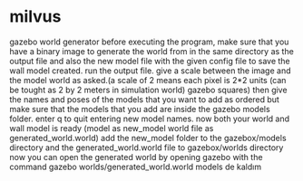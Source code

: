 # milvus
gazebo world generator
before executing the program, make sure that you have a binary image to generate the world from in the same directory as the output file and also the new model file with the given config file to save the wall model created.
run the output file.
give a scale between the image and the model world as asked.(a scale of 2 means each pixel is 2*2 units (can be tought as 2 by 2 meters in simulation world) gazebo squares)
then give the names and poses of the models that you want to add as ordered but make sure that the models that you add are inside the gazebo models folder. enter q to quit entering new model names.
now both your world and wall model is ready (model as new_model world file as generated_world.world)
add the new_model folder to the gazebox/models directory and the generated_world.world file to gazebox/worlds directory
now you can open the generated world by opening gazebo with the command gazebo worlds/generated_world.world
models de kaldım
